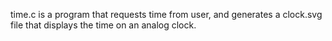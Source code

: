 time.c is a program that requests time from user, and generates a clock.svg file that displays the time on an analog clock.  
